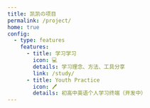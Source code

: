 ```yaml
---
title: 凯凯の项目
permalink: /project/
home: true
config:
  - type: features
    features:
      - title: 学习学习
        icon: 💻
        details: 学习理念、方法、工具分享
        link: /study/
      - title: Youth Practice
        icon: 🖊
        details: 初高中英语个人学习终端（开发中）
---
```

